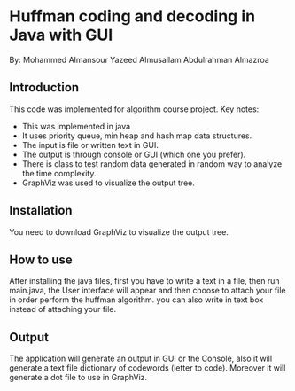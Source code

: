 # Huffman coding and decoding in Java with GUI

By:
Mohammed Almansour
Yazeed Almusallam
Abdulrahman Almazroa

## Introduction
This code was implemented for algorithm course project.
Key notes:
- This was implemented in java
- It uses priority queue, min heap and hash map data structures.
- The input is file or written text in GUI.
- The output is through console or GUI (which one you prefer).
- There is class to test random data generated in random way to analyze the time complexity.
- GraphViz was used to visualize the output tree.

## Installation

You need to download GraphViz to visualize the output tree.


## How to use

After installing the java files, first you have to write a text in a file, then run main.java, 
the User interface will appear and then choose to attach your file in order perform the huffman algorithm. 
you can also write in text box instead of attaching your file.

## Output
The application will generate an output in GUI or the Console, also it will generate a text file dictionary of codewords (letter to code).
Moreover it will generate a dot file to use in GraphViz.
